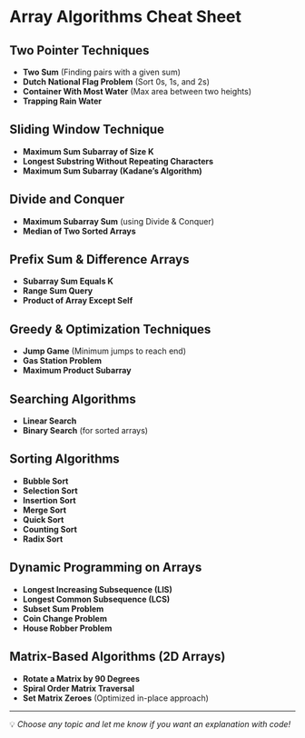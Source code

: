 # Array Algorithms Cheat Sheet

## Two Pointer Techniques
- **Two Sum** (Finding pairs with a given sum)  
- **Dutch National Flag Problem** (Sort 0s, 1s, and 2s)  
- **Container With Most Water** (Max area between two heights)  
- **Trapping Rain Water**  

## Sliding Window Technique
- **Maximum Sum Subarray of Size K**  
- **Longest Substring Without Repeating Characters**  
- **Maximum Sum Subarray (Kadane’s Algorithm)**  

## Divide and Conquer
- **Maximum Subarray Sum** (using Divide & Conquer)  
- **Median of Two Sorted Arrays**  

## Prefix Sum & Difference Arrays
- **Subarray Sum Equals K**  
- **Range Sum Query**  
- **Product of Array Except Self**  

## Greedy & Optimization Techniques
- **Jump Game** (Minimum jumps to reach end)  
- **Gas Station Problem**  
- **Maximum Product Subarray**  

## Searching Algorithms
- **Linear Search**  
- **Binary Search** (for sorted arrays)  

## Sorting Algorithms
- **Bubble Sort**  
- **Selection Sort**  
- **Insertion Sort**  
- **Merge Sort**  
- **Quick Sort**  
- **Counting Sort**  
- **Radix Sort**  

## Dynamic Programming on Arrays
- **Longest Increasing Subsequence (LIS)**  
- **Longest Common Subsequence (LCS)**  
- **Subset Sum Problem**  
- **Coin Change Problem**  
- **House Robber Problem**  

## Matrix-Based Algorithms (2D Arrays)
- **Rotate a Matrix by 90 Degrees**  
- **Spiral Order Matrix Traversal**  
- **Set Matrix Zeroes** (Optimized in-place approach)  

---
💡 *Choose any topic and let me know if you want an explanation with code!*
